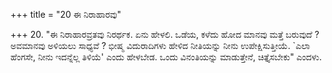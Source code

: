 +++
title = "20 ಈ ನಿರಾಹಾರವು"

+++
20. "ಈ ನಿರಾಹಾರವ್ರತವು ನಿರರ್ಥಕ. ಏನು ಹೇಳಲಿ. ಒಡೆಯ, ಕಳೆದು ಹೋದ ಮಾನವು ಮತ್ತೆ ಬರುವುದೆ ? ಅವಮಾನವು ಅಳಿಯಲು ಸಾಧ್ಯವೆ ? ಭೀಷ್ಮ ವಿದುರಾದಿಗಳು ಹೇಳಿದ ನೀತಿಯನ್ನು ನೀನು ಉಪೇಕ್ಷಿಸುತ್ತೀಯೆ.  `ಎಲಾ ಹೆಂಗಸೇ, ನೀನು ಇದನ್ನೆಲ್ಲ ತಿಳಿಯೆ' ಎಂದು ಹೇಳಬೇಡ. ಒಂದು ವಿನಂತಿಯನ್ನು ಮಾಡುತ್ತೇನೆ, ಚಿತ್ತೈಸಬೇಕು" ಎಂದಳು.